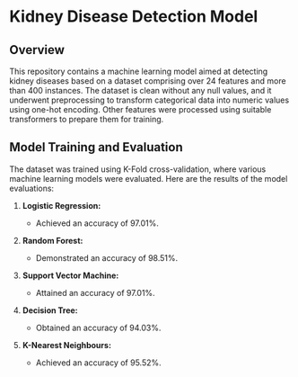 # Kidney Disease Detection Model

## Overview
This repository contains a machine learning model aimed at detecting kidney diseases based on a dataset comprising over 24 features and more than 400 instances. The dataset is clean without any null values, and it underwent preprocessing to transform categorical data into numeric values using one-hot encoding. Other features were processed using suitable transformers to prepare them for training.

## Model Training and Evaluation
The dataset was trained using K-Fold cross-validation, where various machine learning models were evaluated. Here are the results of the model evaluations:

1. **Logistic Regression:**
   - Achieved an accuracy of 97.01%.

2. **Random Forest:**
   - Demonstrated an accuracy of 98.51%.

3. **Support Vector Machine:**
   - Attained an accuracy of 97.01%.

4. **Decision Tree:**
   - Obtained an accuracy of 94.03%.

5. **K-Nearest Neighbours:**
   - Achieved an accuracy of 95.52%.

